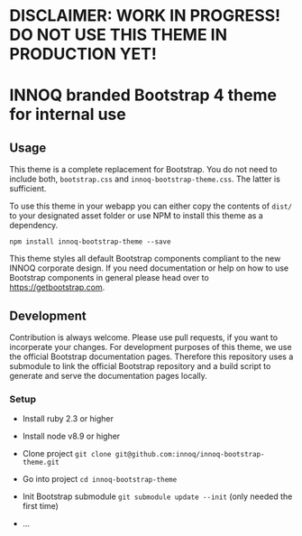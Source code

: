# DISCLAIMER: WORK IN PROGRESS! DO NOT USE THIS THEME IN PRODUCTION YET!

# INNOQ branded Bootstrap 4 theme for internal use

## Usage

This theme is a complete replacement for Bootstrap. You do not need to include
both, `bootstrap.css` and `innoq-bootstrap-theme.css`. The latter is sufficient.

To use this theme in your webapp you can either copy the contents of `dist/` to
your designated asset folder or use NPM to install this theme as a dependency.

    npm install innoq-bootstrap-theme --save

This theme styles all default Bootstrap components compliant to the new INNOQ
corporate design. If you need documentation or help on how to use Bootstrap
components in general please head over to <https://getbootstrap.com>.


## Development

Contribution is always welcome. Please use pull requests, if you want to
incorperate your changes. For development purposes of this theme, we use the
official Bootstrap documentation pages. Therefore this repository uses a
submodule to link the official Bootstrap repository and a build script to generate
and serve the documentation pages locally.

### Setup

* Install ruby 2.3 or higher
* Install node v8.9 or higher

* Clone project `git clone git@github.com:innoq/innoq-bootstrap-theme.git`
* Go into project `cd innoq-bootstrap-theme`
* Init Bootstrap submodule `git submodule update --init` (only needed the first time)
* ...
